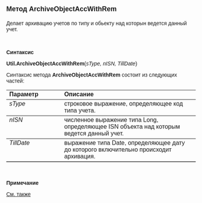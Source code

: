 <html>
<head>
<title>Метод ArchiveObjectAccWithRem</title>
</head>

<body>

<h1><font face="Arial" size="4">Метод ArchiveObjectAccWithRem</font></h1>

<p><font face="Arial">Делает архивацию учетов по типу и обьекту над 
которын ведется данный учет.</font></p>

<p class="label">&nbsp;</p>

<p class="label"><font face="Arial"><b>Синтаксис</b></font></p>

<p><font face="Arial"><b>U</b><strong>til.ArchiveObjectAccWithRem</strong>(<em>sType, 
nISN, TillDate</em>)</font></p>

<p><font face="Arial">Синтаксис метода<strong> ArchiveObjectAccWithRem</strong>
состоит из следующих частей:</font></p>

<table border="1" cellPadding="5" cols="2" frame="below" rules="rows">
<TBODY>
  <tr vAlign="top">
    <td class="label" width="29%"><font face="Arial"><b>Параметр</b></font></td>
    <td class="label" width="71%"><font face="Arial"><strong>Описание</strong></font></td>
  </tr>
  <tr vAlign="top">
    <td width="29%"><em><font face="Arial">sType</font></em></td>
    <td width="71%"><font face="Arial">строковое выражение, 
	определяющее код типа учета.</font></td>
  </tr>
  <tr vAlign="top">
    <td width="29%"><font face="Arial"><em>nISN</em></font></td>
    <td width="71%"><font face="Arial">численное выражение типа Long, 
	определяющее ISN объекта над которым ведется данный учет.</font></td>
  </tr>
  <tr vAlign="top">
    <td width="29%"><font face="Arial"><em>TillDate</em></font></td>
    <td width="71%"><font face="Arial">выражение типа Date, 
	определяющее дату до которого включительно происходит архивация.</font></td>
  </tr>
</TBODY>
</table>

<p class="label">&nbsp;</p>

<p class="label"><font face="Arial"><b>Примечание</b></font></p>

<p class="label"><font face="Arial"><a href="../../../functions.html">
См. также</a></font></p>

</body>
</html>
